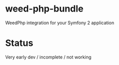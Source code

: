 weed-php-bundle
===============

WeedPhp integration for your Symfony 2 application


Status
===============

Very early dev / incomplete / not working